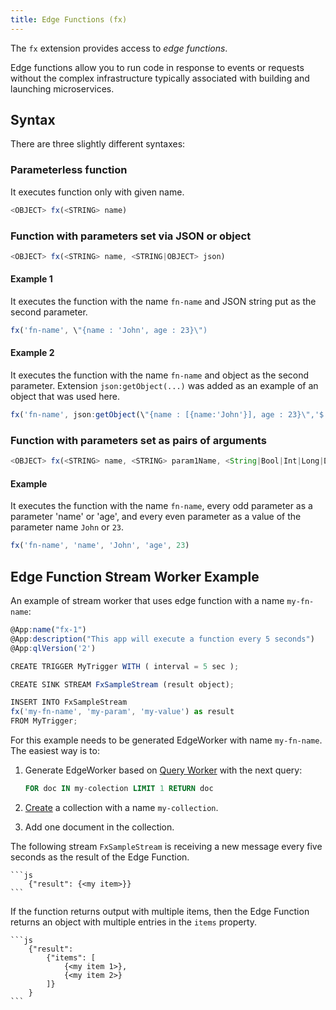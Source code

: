 ```yaml
---
title: Edge Functions (fx)
---
```


The `fx` extension provides access to _edge functions_.

Edge functions allow you to run code in response to events or requests without the complex infrastructure typically associated with building and launching microservices.

## Syntax

There are three slightly different syntaxes:

### Parameterless function

It executes function only with given name.

```js
<OBJECT> fx(<STRING> name)
```

### Function with parameters set via JSON or object

```js
<OBJECT> fx(<STRING> name, <STRING|OBJECT> json)
```

#### Example 1

It executes the function with the name `fn-name` and JSON string put as the second parameter.

```js
fx('fn-name', \"{name : 'John', age : 23}\")
```

#### Example 2

It executes the function with the name `fn-name` and object as the second parameter. Extension `json:getObject(...)` was added as an example of an object that was used here.

```js
fx('fn-name', json:getObject(\"{name : [{name:'John'}], age : 23}\",'$'))
```

### Function with parameters set as pairs of arguments

```js
<OBJECT> fx(<STRING> name, <STRING> param1Name, <String|Bool|Int|Long|Double|Float> param1Value, ...)
```

#### Example

It executes the function with the name `fn-name`, every odd parameter as a parameter 'name' or 'age', and every even parameter as a value of the parameter name `John` or `23`.

```js
fx('fn-name', 'name', 'John', 'age', 23)
```

## Edge Function Stream Worker Example

An example of stream worker that uses edge function with a name `my-fn-name`:

```js
@App:name("fx-1")
@App:description("This app will execute a function every 5 seconds")
@App:qlVersion('2')

CREATE TRIGGER MyTrigger WITH ( interval = 5 sec );

CREATE SINK STREAM FxSampleStream (result object);

INSERT INTO FxSampleStream
fx('my-fn-name', 'my-param', 'my-value') as result
FROM MyTrigger;
```

For this example needs to be generated EdgeWorker with name `my-fn-name`.
The easiest way is to:

1. Generate EdgeWorker based on [Query Worker](https://www.macrometa.com/docs/queryworkers/building-queries) with the next query:

    ```sql
    FOR doc IN my-colection LIMIT 1 RETURN doc
    ```

2. [Create](https://www.macrometa.com/docs/collections/documents/create-document-store) a collection with a name `my-collection`.
3. Add one document in the collection.

The following stream `FxSampleStream` is receiving a new message every five seconds as the result of the Edge Function.

    ```js
        {"result": {<my item>}}
    ```

If the function returns output with multiple items, then the Edge Function returns an object with multiple entries in the `items` property.

    ```js
        {"result": 
            {"items": [
                {<my item 1>},
                {<my item 2>}
            ]}
        }
    ```
